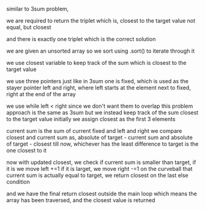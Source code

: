 similar to 3sum problem,

we are required to return the triplet which is, closest to the target value
not equal, but closest

and there is exactly one triplet which is the correct solution

we are given an unsorted array so we sort using .sort() to iterate through it

we use closest variable to keep track of the sum which is closest to the target value

we use three pointers just like in 3sum
one is fixed, which is used as the stayer pointer
left and right, where left starts at the element next to fixed,
right at the end of the array

we use while left < right since we don't want them to overlap
this problem approach is the same as 3sum but we instead keep track of the sum closest to the target value
initially we assign closest as the first 3 elements

current sum is the sum of current fixed and left and right
we compare closest and current sum as,
absolute of target - current sum and absolute of target - closest till now,
whichever has the least difference to target is the one closest to it

now with updated closest,
we check if current sum is smaller than target, if it is
we move left +=1
if it is larget, we move right -=1
on the curveball that current sum is actually equal to target, 
we return closest on the last else condition

and we have the final return closest outside the main loop which means the array has been traversed,
and the closest value is returned